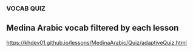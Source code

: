 ### VOCAB QUIZ

## Medina Arabic vocab filtered by each lesson

https://khdev01.github.io/lessons/MedinaArabic/Quiz/adaptiveQuiz.html
